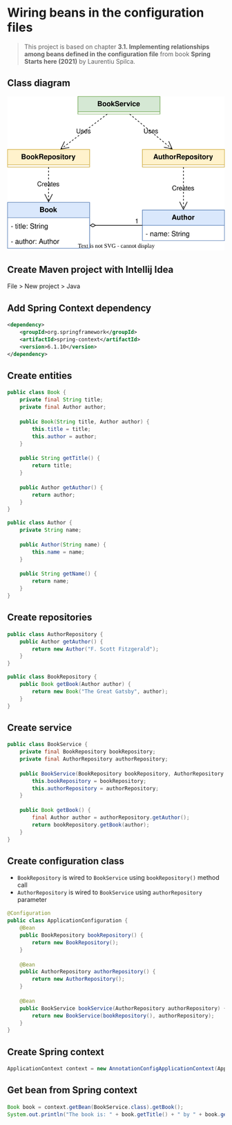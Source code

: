 # Wiring beans in the configuration files

> This project is based on chapter **3.1. Implementing relationships among beans defined in the configuration file** from book **Spring Starts here (2021)** by Laurentiu Spilca.

## Class diagram

![Class diagram](class-diagram.svg)

## Create Maven project with Intellij Idea

File > New project > Java

## Add Spring Context dependency

```xml
<dependency>
    <groupId>org.springframework</groupId>
    <artifactId>spring-context</artifactId>
    <version>6.1.10</version>
</dependency>
```

## Create entities

```java
public class Book {
    private final String title;
    private final Author author;

    public Book(String title, Author author) {
        this.title = title;
        this.author = author;
    }

    public String getTitle() {
        return title;
    }

    public Author getAuthor() {
        return author;
    }
}
```

```java
public class Author {
    private String name;

    public Author(String name) {
        this.name = name;
    }

    public String getName() {
        return name;
    }
}
```

## Create repositories

```java
public class AuthorRepository {
    public Author getAuthor() {
        return new Author("F. Scott Fitzgerald");
    }
}
```

```java
public class BookRepository {
    public Book getBook(Author author) {
        return new Book("The Great Gatsby", author);
    }
}
```

## Create service

```java
public class BookService {
    private final BookRepository bookRepository;
    private final AuthorRepository authorRepository;

    public BookService(BookRepository bookRepository, AuthorRepository authorRepository) {
        this.bookRepository = bookRepository;
        this.authorRepository = authorRepository;
    }

    public Book getBook() {
        final Author author = authorRepository.getAuthor();
        return bookRepository.getBook(author);
    }
}
```

## Create configuration class

- `BookRepository` is wired to `BookService` using `bookRepository()` method call
- `AuthorRepository` is wired to `BookService` using `authorRepository` parameter

```java
@Configuration
public class ApplicationConfiguration {
    @Bean
    public BookRepository bookRepository() {
        return new BookRepository();
    }

    @Bean
    public AuthorRepository authorRepository() {
        return new AuthorRepository();
    }

    @Bean
    public BookService bookService(AuthorRepository authorRepository) {
        return new BookService(bookRepository(), authorRepository);
    }
}
```

## Create Spring context

```java
ApplicationContext context = new AnnotationConfigApplicationContext(ApplicationConfiguration.class);
```

## Get bean from Spring context

```java
Book book = context.getBean(BookService.class).getBook();
System.out.println("The book is: " + book.getTitle() + " by " + book.getAuthor().getName());
```


